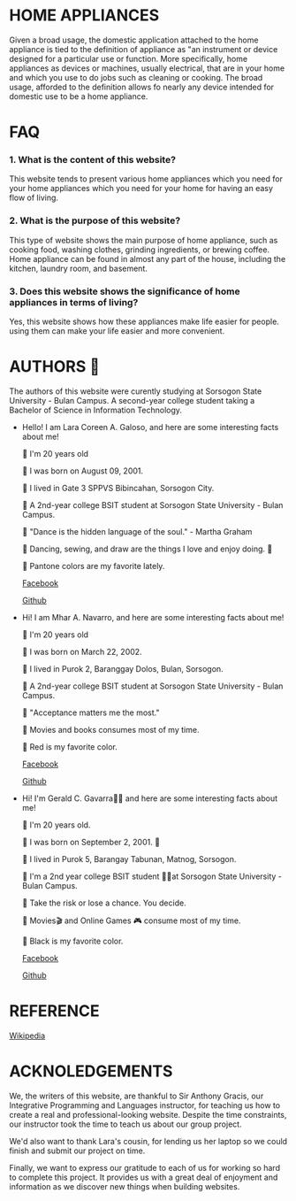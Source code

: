 # HOME APPLIANCES
 
Given a broad usage, the domestic application attached to the home appliance is tied to the definition of appliance as "an instrument or device designed for a particular use or function. More specifically, home appliances as devices or machines, usually electrical, that are in your home and which you use to do jobs such as cleaning or cooking. The broad usage, afforded to the definition allows fo nearly any device intended for domestic use to be a home appliance.


# FAQ

### 1. What is the content of this website? 

This website tends to present various home appliances which you need for your home appliances which you need for your home for having an easy flow of living.

### 2. What is the purpose of this website?

This type of website shows the main purpose of home appliance, such as cooking food, washing clothes, grinding ingredients, or brewing coffee. Home appliance can be found in almost any part of the house, including the kitchen, laundry room, and basement.

### 3. Does this website shows the significance of home appliances in terms of living?

Yes, this website shows how these appliances make life easier for people. using them can make your life easier and  more convenient. 


  
# AUTHORS 📒
The authors of this website were curently studying at Sorsogon State University - Bulan Campus. A second-year college student taking a Bachelor of Science in Information Technology. 


  * Hello! I am Lara Coreen A. Galoso, and here are some interesting facts about me!



       I'm 20 years old

       I was born on August 09, 2001. 

       I lived in Gate 3 SPPVS Bibincahan, Sorsogon City.

       A 2nd-year college BSIT student at Sorsogon State University - Bulan Campus.

       "Dance is the hidden language of the soul." - Martha Graham

       Dancing, sewing, and draw are the things I love and enjoy doing. 💃

       Pantone colors are my favorite lately.
  
      [Facebook](https://web.facebook.com/lc.galoso)
      
      [Github](https://github.com/laragaloso)
            



  
  
  
  
  * Hi! I am Mhar A. Navarro, and here are some interesting facts about me!

       I'm 20 years old

       I was born on March 22, 2002.
      
       I lived in Purok 2, Baranggay Dolos, Bulan, Sorsogon.

       A 2nd-year college BSIT student at Sorsogon State University - Bulan Campus.

       "Acceptance matters me the most."

       Movies and books consumes most of my time.

       Red is my favorite color.

      [Facebook](https://www.facebook.com/profile.php?id=100075392478229)
      
      [Github](https://github.com/mharnavarro22)


  
  
  * Hi! I'm Gerald C. Gavarra👨‍🎓 and here are some interesting facts about me! 

       I'm 20 years old.

       I was born on September 2, 2001. 🎉

       I lived in Purok 5, Barangay Tabunan, Matnog, Sorsogon.

       I'm a 2nd year college BSIT student 👨‍💻at Sorsogon State University - Bulan Campus.

       Take the risk or lose a chance. You decide.

       Movies🎬 and Online Games 🎮 consume most of my time.

       Black is my favorite color.  
        
      [Facebook](https://www.facebook.com/profile.php?id=100006670065294)

      [Github](https://github.com/GeraldGavarra)


# REFERENCE
[Wikipedia](https://en.m.wikipedia.org/wiki/Home_appliance)


# ACKNOLEDGEMENTS

We, the writers of this website, are thankful to Sir Anthony Gracis, our Integrative Programming and Languages instructor, for teaching us how to create a real and professional-looking website. Despite the time constraints, our instructor took the time to teach us about our group project.

We'd also want to thank Lara's cousin, for lending us her laptop so we could finish and submit our project on time.

Finally, we want to express our gratitude to each of us for working so hard to complete this project. It provides us with a great deal of enjoyment and information as we discover new things when building websites.






